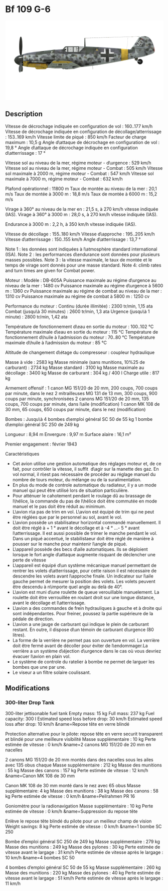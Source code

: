 # Bf 109 G-6

![bf109g6](../images/bf109g6.png)

## Description

Vitesse de décrochage indiquée en configuration de vol : 160..177 km/h
Vitesse de décrochage indiquée en configuration de décollage/atterrissage : 153..169 km/h
Vitesse limite de piqué : 850 km/h
Facteur de charge maximum : 10,5 g
Angle d\attaque de décrochage en configuration de vol : 19,8 °
Angle d\attaque de décrochage indiquée en configuration d\atterrissage : 17 °

Vitesse sol au niveau de la mer, régime moteur - d\urgence : 529 km/h
Vitesse sol au niveau de la mer, régime moteur - Combat : 505 km/h
Vitesse sol maximale à 2000 m, régime moteur - Combat : 547 km/h
Vitesse sol maximale à 7000 m, régime moteur - Combat : 632 km/h

Plafond opérationnel : 11800 m
Taux de montée au niveau de la mer : 20,1 m/s
Taux de montée à 3000 m : 18,8 m/s
Taux de montée à 6000 m : 15,2 m/s

Virage à 360° au niveau de la mer en : 21,5 s, à 270 km/h vitesse indiquée (IAS).
Virage à 360° à 3000 m : 28,0 s, à 270 km/h vitesse indiquée (IAS).

Endurance à 3000 m : 2,2 h, à 350 km/h vitesse indiquée (IAS).

Vitesse de décollage : 155..180 km/h
Vitesse d\approche : 195..205 km/h
Vitesse d\atterrissage : 150..155 km/h
Angle d\atterrissage : 13,7 °

Note 1 : les données sont indiquées à l\atmosphère standard international (ISA).
Note 2 : les performances d\endurance sont données pour plusieurs masses possibles.
Note 3 : la vitesse maximale, le taux de montée et le temps de virage sont donnés pour une masse standard.
Note 4: climb rates and turn times are given for Combat power.

Moteur :
Modèle : DB-605A
Puissance maximale au régime d\urgence au niveau de la mer : 1480 cv
Puissance maximale au régime d\urgence à 5600 m : 1360 cv
Puissance maximale au régime de combat au niveau de la mer : 1310 cv
Puissance maximale au régime de combat à 5800 m : 1250 cv

Performance du moteur :
Continu (durée illimitée) : 2300 tr/min, 1,15 ata
Combat (jusqu\à 30 minutes) : 2600 tr/min, 1,3 ata
Urgence (jusqu\à 1 minute) : 2800 tr/min, 1,42 ata

Température de fonctionnement d\eau en sortie du moteur : 100..102 °C
Température maximale d\eau en sortie du moteur : 115 °C
Température de fonctionnement d\huile à l\admission du moteur : 70..80 °C
Température maximale d\huile à l\admission du moteur : 85 °C

Altitude de changement d\étage du compresseur : coupleur hydraulique

Masse à vide : 2583 kg
Masse minimale (sans munitions, 10%25 de carburant) : 2734 kg
Masse standard : 3100 kg
Masse maximale au décollage : 3400 kg
Masse de carburant : 304 kg / 400 l
Charge utile : 817 kg

Armement offensif :
1 canon MG 151/20 de 20 mm, 200 coups, 700 coups par minute, dans le nez
2 mitrailleuses MG 131 de 13 mm, 300 coups, 900 coups par minute, synchronisées
2 canons MG 151/20 de 20 mm, 135 coups, 700 coups par minute, dans l\aile (modification)
1 canon MK 108 de 30 mm, 65 coups, 650 coups par minute, dans le nez (modification)

Bombes :
Jusqu\à 4 bombes d\emploi général SC 50 de 55 kg
1 bombe d\emploi général SC 250 de 249 kg

Longueur : 8,94 m
Envergure : 9,97 m
Surface alaire : 16,1 m²

Premier engagement : février 1943

Caractéristiques
- Cet avion utilise une gestion automatique des réglages moteur et, de ce fait, pour contrôler la vitesse, il suffit  d\agir sur la manette des gaz. En vol normal, il n\est pas nécessaire de procéder au réglage manuel du nombre de tours moteur, du mélange ou de la suralimentation.
- En plus du mode de controle automatique du radiateur, il y a  un mode manuel qui peut être utilisé lors de situation particulière.
- Pour atténuer le cahotement pendant le roulage dû au brassage de l\hélice, la commande du pas de l\hélice doit être commutée en mode manuel et le pas doit être réduit au minimum.
- L\avion n\a pas de trim en vol. L\avion est équipé de trim qui ne peut être réglées que par le personnel au sol, avant le vol.
- L\avion possède un stabilisateur horizontal commandé manuellement. Il doit être réglé à + 1 ° avant le décollage et à -4 ° ...- 5 ° avant l\atterrissage. Il est aussi possible de trimer le manche pendant le vol. Dans un piqué accentué, le stabilistaeur doit être réglé de manière à pousser sur le manche pour maintenir l\angle de piqué.
- L\appareil possède des becs d\aile automatiques. Ils se déploient lorsque le fort angle d\attaque augmente risquant de déclencher une perte de vitesse 
- L\appareil est équipé d\un système mécanique manuel permettant de rentrer les volets d\atterrissage, pour cette raison il est nécessaire de descendre les volets avant l\approche finale. Un indicateur sur l\aile gauche permet de mesurer la position des volets. Les volets peuvent être descendu à n\importe quel angle au delà de 40°.
- L\avion est muni d\une roulette de queue verouillable manuelement. La roulette doit être verrouillée en roulant droit sur une longue distance, avant le décollage et l\atterrissage.
- L\avion a des commandes de frein hydrauliques à gauche et à droite qui sont indépendantes. Pour freiner, poussez la partie supérieure de la pédale de direction.
- L\avion a une jauge de carburant qui indique le plein de carburant restant. En outre, il dispose d\un témoin de carburant d\urgence (80 litres).
- La forme de la verrière ne permet pas son ouverture en vol. La verrière doit être fermé avant de décoller pour éviter de l\endommager.La verrière a un système d\éjection d\urgence dans le cas où vous devriez évacuer l\avion en plain vol.
- Le système de controle du ratelier à bombe ne permet de larguer les bombes que une par une.
- Le viseur a un filtre solaire coulissant.

## Modifications

### 300-liter Drop Tank

300-liter jettisonable fuel tank
Empty mass: 15 kg
Full mass: 237 kg
Fuel capacity: 300 l
Estimated speed loss before drop: 30 km/h
Estimated speed loss after drop: 10 km/h﻿
&name=Repose tête en verre blindé

Protection alternative pour le pilote: repose tête en verre securit transparent et blindé pour une meilleure visibilité
Masse supplémentaire : 10 kg
Perte estimée de vitesse : 0 km/h﻿
&name=2 canons MG 151/20 de 20 mm en nacelles

2 canons MG 151/20 de 20 mm montés dans des nacelles sous les ailes avec 135 obus chaque
Masse supplémentaire : 212 kg
Masse des munitions : 55 kg
Masse des canons : 157 kg
Perte estimée de vitesse : 12 km/h﻿
&name=Canon MK 108 de 30 mm

Canon MK 108 de 30 mm monté dans le nez avec 65 obus
Masse supplémentaire: 4 kg
Masse des munitions : 38 kg
Masse des canons : 58 kg
Perte estimée de vitesse : 0 km/h﻿
&name=Peilrahmen PR 16

Goniomètre pour la radionavigation
Masse supplémentaire : 10 kg
Perte estimée de vitesse : 0 km/h﻿
&name=Suppression du repose tête

Enlève le repose tête blindé du pilote pour un meilleur champ de vision
Weight savings: 8 kg
Perte estimée de vitesse : 0 km/h﻿
&name=1 bombe SC 250

Bombe d’emploi général SC 250 de 249 kg
Masse supplémentaire : 279 kg
Masse des munitions : 249 kg
Masse des pylones : 30 kg
Perte estimée de vitesse avant le largage : 31 km/h
Perte estimée de vitesse après le largage : 10 km/h﻿
&name=4 bombes SC 50

4 bombes d’emploi général SC 50 de 55 kg
Masse supplémentaire : 260 kg
Masse des munitions : 220 kg
Masse des pylones : 40 kg
Perte estimée de vitesse avant le largage : 51 km/h
Perte estimée de vitesse après le largage : 11 km/h